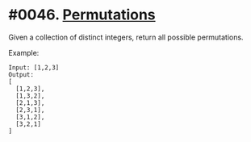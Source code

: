 # #0046. [Permutations](https://leetcode.com/problems/permutations/description/) 

Given a collection of distinct integers, return all possible permutations.

Example:
    
    
    
    Input: [1,2,3]
    Output:
    [
      [1,2,3],
      [1,3,2],
      [2,1,3],
      [2,3,1],
      [3,1,2],
      [3,2,1]
    ]